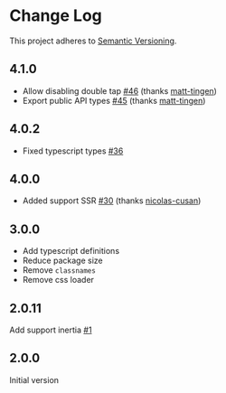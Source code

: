 # Change Log

This project adheres to [Semantic Versioning](http://semver.org/).

## 4.1.0

- Allow disabling double tap [#46](https://github.com/retyui/react-quick-pinch-zoom/pull/46) (thanks [matt-tingen](https://github.com/matt-tingen))
- Export public API types [#45](https://github.com/retyui/react-quick-pinch-zoom/pull/45) (thanks [matt-tingen](https://github.com/matt-tingen))

## 4.0.2

- Fixed typescript types [#36](https://github.com/retyui/react-quick-pinch-zoom/issues/36)

## 4.0.0

- Added support SSR [#30](https://github.com/retyui/react-quick-pinch-zoom/pull/30) (thanks [nicolas-cusan](https://github.com/nicolas-cusan))

## 3.0.0

- Add typescript definitions
- Reduce package size
- Remove `classnames`
- Remove css loader

## 2.0.11

Add support inertia [#1](https://github.com/retyui/react-quick-pinch-zoom/pull/1)

## 2.0.0

Initial version
